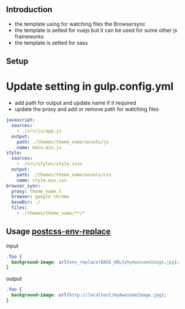 ## Introduction

* the template using for watching files the Browsersync
* the template is setted for vuejs but it can be used for some other js frameworks
* the template is setted for sass

## Setup

# Update setting in gulp.config.yml

* add path for output and update name if it required
* update the proxy and add or remove path for watching files

```yaml
javascript:
  sources:
    - ./src/js/app.js
  output:
    path: ./themes/theme_name/assets/js
    name: main.min.js
style:
  sources:
    - ./src/styles/style.scss
  output:
    path: ./themes/theme_name/assets/css
    name: style.min.css
browser_sync:
  proxy: theme_name.l
  browser: google chrome
  baseDir: ./
  files:
    - ./themes/theme_name/**/*
```

## Usage [postcss-env-replace](https://github.com/stehefan/postcss-env-replace)

input

```css
.foo {
  background-image: url(env_replace(BASE_URL)/myAwesomeImage.jpg);
}
```

output

```css
.foo {
  background-image: url(http://localhost/myAwesomeImage.jpg);
}
```

